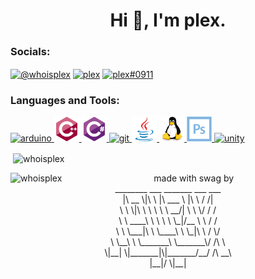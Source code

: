 <h1 align="center">Hi 👋, I'm plex.</h1>
<h3 align="center"></h3>

<h3 align="left">Socials:</h3>
<p align="left">
<a href="https://www.instagram.com/whoisplex/" target="blank"><img align="center" src="https://raw.githubusercontent.com/rahuldkjain/github-profile-readme-generator/master/src/images/icons/Social/instagram.svg" alt="@whoisplex" height="30" width="40" /></a>
<a href="https://www.youtube.com/channel/UCJKUiXyfXxidw-AHebDiJ4A" target="blank"><img align="center" src="https://raw.githubusercontent.com/rahuldkjain/github-profile-readme-generator/master/src/images/icons/Social/youtube.svg" alt="plex" height="30" width="40" /></a>
<a href="https://discord.gg/gCGqj3WdND" target="blank"><img align="center" src="https://raw.githubusercontent.com/rahuldkjain/github-profile-readme-generator/master/src/images/icons/Social/discord.svg" alt="plex#0911" height="30" width="40" /></a>
</p>

<h3 align="left">Languages and Tools:</h3>
<p align="left"><a href="https://www.arduino.cc/" target="_blank"> <img src="https://cdn.worldvectorlogo.com/logos/arduino-1.svg" alt="arduino" width="40" height="40"/> </a> <a href="https://www.w3schools.com/cpp/" target="_blank"> <img src="https://raw.githubusercontent.com/devicons/devicon/master/icons/cplusplus/cplusplus-original.svg" alt="cplusplus" width="40" height="40"/> </a> <a href="https://www.w3schools.com/cs/" target="_blank"> <img src="https://raw.githubusercontent.com/devicons/devicon/master/icons/csharp/csharp-original.svg" alt="csharp" width="40" height="40"/> </a> <a href="https://git-scm.com/" target="_blank"> <img src="https://www.vectorlogo.zone/logos/git-scm/git-scm-icon.svg" alt="git" width="40" height="40"/> </a> <a href="https://www.java.com" target="_blank"> <img src="https://raw.githubusercontent.com/devicons/devicon/master/icons/java/java-original.svg" alt="java" width="40" height="40"/> </a> <a href="https://www.linux.org/" target="_blank"> <img src="https://raw.githubusercontent.com/devicons/devicon/master/icons/linux/linux-original.svg" alt="linux" width="40" height="40"/> </a> <a href="https://www.photoshop.com/en" target="_blank"> <img src="https://raw.githubusercontent.com/devicons/devicon/master/icons/photoshop/photoshop-line.svg" alt="photoshop" width="40" height="40"/> </a> <a href="https://unity.com/" target="_blank"> <img src="https://www.vectorlogo.zone/logos/unity3d/unity3d-icon.svg" alt="unity" width="40" height="40"/> </a> </p>

<p>&nbsp;<img align="center" src="https://github-readme-stats.vercel.app/api?username=whoisplex&show_icons=true&locale=en" alt="whoisplex" /></p>
<p><img align="left" src="https://github-readme-stats.vercel.app/api/top-langs?username=whoisplex&show_icons=true&locale=en&layout=compact" alt="whoisplex" /></p>
<p align="center">
made with swag by </br>
________  ___       _______      ___    ___ </br>
|\   __  \|\  \     |\  ___ \    |\  \  /  /|</br>
\ \  \|\  \ \  \    \ \   __/|   \ \  \/  / /</br>
 \ \   ____\ \  \    \ \  \_|/__  \ \    / /</br>
  \ \  \___|\ \  \____\ \  \_|\ \  /     \/  </br>
   \ \__\    \ \_______\ \_______\/  /\   \  </br>
    \|__|     \|_______|\|_______/__/ /\ __\ </br>
                                 |__|/ \|__| </br>
  </p>
